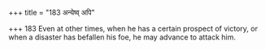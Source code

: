 +++
title = "183 अन्येष्व् अपि"

+++
183	Even at other times, when he has a certain prospect of victory, or when a disaster has befallen his foe, he may advance to attack him.